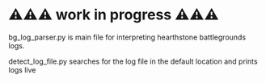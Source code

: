 # ⚠️⚠️⚠️ work in progress ⚠️⚠️⚠️

bg_log_parser.py  is main file for interpreting hearthstone battlegrounds logs.

detect_log_file.py searches for the log file in the default location and prints logs live
